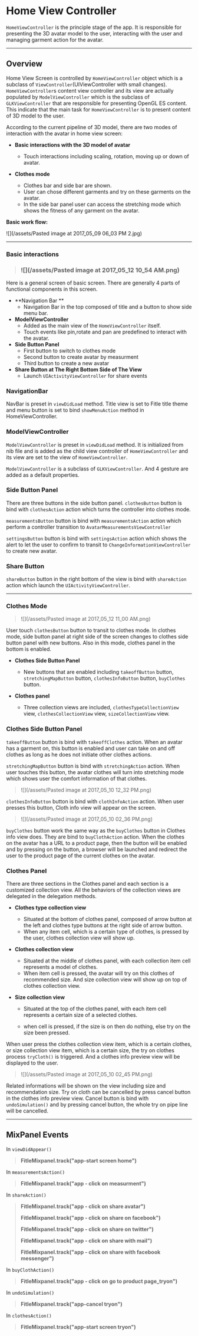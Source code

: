 # Home View Controller

`HomeViewController` is the principle stage of the app. It is responsible for presenting the 3D avatar model to the user, interacting with the user and managing garment action for the avatar.

---

## Overview

Home View Screen is controlled by `HomeViewController` object which is a subclass of `ViewController`\(UIViewController with small changes\). `HomeViewController`s content view controller and its view are actually populated by `ModelViewController` which is the subclass of `GLKViewController` that are responsible for presenting OpenGL ES content. This indicate that the main task for `HomeViewController` is to present content of 3D model to the user.

According to the current pipeline of 3D model, there are two modes of interaction with the avatar in home view screen:

* **Basic interactions with the 3D model of avatar**
  * Touch interactions including scaling, rotation, moving up or down of avatar.
* **Clothes mode**

  * Clothes bar and side bar are shown.
  * User can chose different garments and try on these garments on the avatar.
  * In the side bar panel user can access the stretching mode which shows the fitness of any garment on the avatar.

**Basic work flow:**

![](/assets/Pasted image at 2017_05_09 06_03 PM 2.jpg)

---

### Basic interactions

> ### ![](/assets/Pasted image at 2017_05_12 10_54 AM.png)

Here is a general screen of basic screen. There are generally 4 parts of functional components in this screen.

* **Navigation Bar **
  * Navigation Bar in the top composed of title and a button to show side menu bar.
* **ModelViewController**
  * Added as the main view of the `HomeViewController` itself. 
  * Touch events like pin,rotate and pan are predefined to interact with the avatar.
* **Side Button Panel**
  * First button to switch to clothes mode
  * Second button to create avatar by measurment 
  * Third button to create a new avatar
* **Share Button at The Right Bottom Side of The View**
  * Launch `UIActivityViewController` for share events

### NavigationBar

NavBar is preset in `viewDidLoad` method. Title view is set to Fitle title theme and menu button is set to bind `showMenuAction` method in HomeViewController.

### ModelViewController

`ModelViewController` is preset in `viewDidLoad` method. It is initialized from nib file and is added as the child view controller of `HomeViewController` and its view are set to the view of `HomeViewController`.

`ModelViewController` is a subclass of `GLKViewController`. And 4 gesture are added as a default properties.

### Side Button Panel

There are three buttons in the side button panel. `clothesButton`  button is bind with `clothesAction` action which turns the controller into clothes mode.

`measurementsButton` button is bind with `measurementsAction`  action which perform a controller transition to `AvatarMeasurementsViewController`

`settingsButton`  button is bind with `settingsAction`  action which shows the alert to let the user to confirm to transit  to `ChangeInformationViewController` to create new avatar.

### Share Button

`shareButton` button in the right bottom of the view is bind with `shareAction` action which launch the `UIActivityViewController`.

---

### Clothes Mode

> ![](/assets/Pasted image at 2017_05_12 11_00 AM.png)

User touch `clothesButton`  button to transit to clothes mode. In clothes mode, side button panel at right side of the screen changes to clothes side button panel with new buttons. Also in this mode, clothes panel in the bottom is enabled.

* **Clothes Side Button Panel**

  * New buttons that are enabled including `takeoffButton` button, `stretchingMapButton` button, `clothesInfoButton` button, `buyClothes` button.

* **Clothes panel**

  * Three collection views are included, `clothesTypeCollectionView` view, `clothesCollectionView` view, `sizeCollectionView` view.

### Clothes Side Button Panel

`takeoffButton` button is bind with `takeoffClothes` action. When an avatar has a garment on, this button is enabled and user can take on and off clothes as long as he does not initiate other clothes actions.

`stretchingMapButton` button is bind with `stretchingAction` action. When user touches this button, the avatar clothes will turn into stretching mode which shows user the comfort information of that clothes.

> ![](/assets/Pasted image at 2017_05_10 12_32 PM.png)

`clothesInfoButton` button is bind with `clothInfoAction` action. When user presses this button, Cloth info view will appear on the screen.

> ![](/assets/Pasted image at 2017_05_10 02_36 PM.png)

`buyClothes` button work the same way as the `buyClothes` button in Clothes info view does. They are bind to `buyClothAction` action. When the clothes on the avatar has a URL to a product page, then the button will be enabled and by pressing on the button, a browser will be launched and redirect the user to the product page of the current clothes on the avatar.

### Clothes Panel

There are three sections in the Clothes panel and each section is a customized collection view. All the  behaviors of the collection views are delegated in the delegation methods.

* **Clothes type collection view**
  * Situated at the bottom of clothes panel, composed of arrow button at the left and clothes type buttons at the right side of arrow button.
  * When any item cell, which is a certain type of clothes, is pressed by the user, clothes collection view will show up.
* **Clothes collection view**
  * Situated at the middle of clothes panel, with each collection item cell represents a model of clothes.
  * When item cell is pressed, the avatar will try on this clothes of recommended size. And size collection view will show up on top of clothes collection view.
* **Size collection view**

  * Situated at the top of the clothes panel, with each item cell represents a certain size of a selected clothes.

  * when cell is pressed, if the size is on then do nothing, else try on the size been pressed.

When user press the clothes collection view item, which is a certain clothes, or size collection view item, which is a certain size, the try on clothes process `tryCloth()` is triggered. And a clothes info preview view will be displayed to the user.

> ![](/assets/Pasted image at 2017_05_10 02_45 PM.png)

Related informations will be shown on the view including size and recommendation size. Try on cloth can be cancelled by press cancel button in the clothes info preview view. Cancel button is bind with `undoSimulation()` and by pressing cancel button, the whole try on pipe line will be cancelled.

---

## MixPanel Events

In `viewDidAppear()`

> **FitleMixpanel.track\("app-start screen home"\)**

In `measurementsAction()`

> **FitleMixpanel.track\("app - click on measurment"\)**

In `shareAction()`

> **FitleMixpanel.track\("app - click on share avatar"\)**
>
> **FitleMixpanel.track\("app - click on share on facebook"\)**
>
> **FitleMixpanel.track\("app - click on share on twitter"\)**
>
> **FitleMixpanel.track\("app - click on share with mail"\)**
>
> **FitleMixpanel.track\("app - click on share with facebook messenger"\)**

In `buyClothAction()`

> **FitleMixpanel.track\("app - click on go to product page\_tryon"\)**

In `undoSimulation()`

> **FitleMixpanel.track\("app-cancel tryon"\)**

In `clothesAction()`

> **FitleMixpanel.track\("app-start screen tryon"\)**



